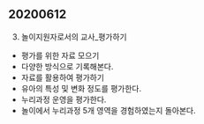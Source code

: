 ## 20200612
3. 놀이지원자로서의 교사_평가하기
* 평가를 위한 자료 모으기
* 다양한 방식으로 기록해본다.
* 자료를 활용하여 평가하기
* 유아의 특성 및 변화 정도를 평가한다.
* 누리과정 운영을 평가한다.
* 놀이에서 누리과정 5개 영역을 경험하였는지 돌아본다.
